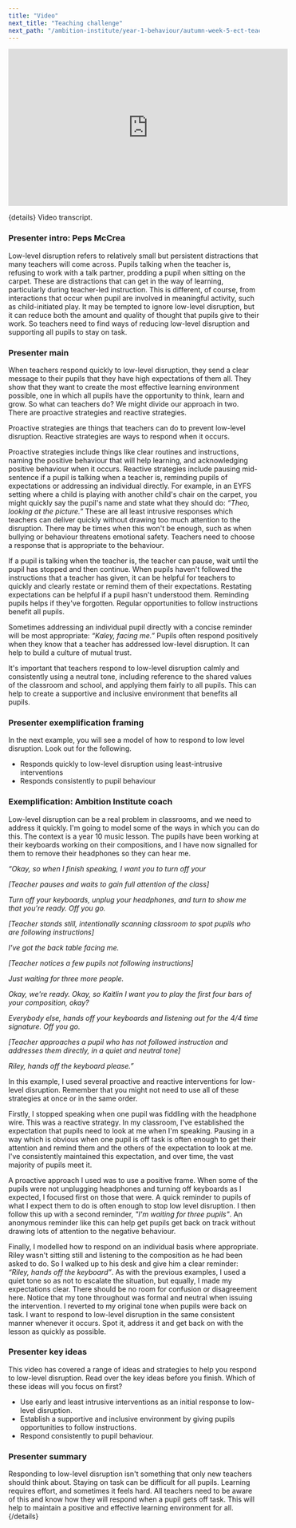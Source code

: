 ```yaml
---
title: "Video"
next_title: "Teaching challenge"
next_path: "/ambition-institute/year-1-behaviour/autumn-week-5-ect-teaching-challenge"
---
```


<iframe width="560" height="315" src="https://www.youtube.com/embed/gebOYHdS8ZI?list=PL4IuMlmijgAfTwwEiZmMp28Eaf66S3a1R" title="YouTube video player" frameborder="0" allow="accelerometer; autoplay; clipboard-write; encrypted-media; gyroscope; picture-in-picture; web-share" allowfullscreen></iframe>

{details}
Video transcript.

### Presenter intro: Peps McCrea

Low-level disruption refers to relatively small but persistent distractions that
many teachers will come across. Pupils talking when the teacher is, refusing to work
with a talk partner, prodding a pupil when sitting on the carpet. These are distractions
that can get in the way of learning, particularly during teacher-led instruction.
This is different, of course, from interactions that occur when pupil are involved
in meaningful activity, such as child-initiated play. It may be tempted to ignore
low-level disruption, but it can reduce both the amount and quality of thought that
pupils give to their work. So teachers need to find ways of reducing low-level disruption
and supporting all pupils to stay on task.

### Presenter main

When teachers respond quickly to low-level disruption, they send a clear message
to their pupils that they have high expectations of them all. They show that they
want to create the most effective learning environment possible, one in which all
pupils have the opportunity to think, learn and grow. So what can teachers do? We
might divide our approach in two. There are proactive strategies and reactive strategies.

Proactive strategies are things that teachers can do to prevent low-level disruption. Reactive strategies are ways to respond when it occurs.

Proactive strategies include things like clear routines and instructions, naming the positive behaviour that will help learning, and acknowledging positive behaviour when it occurs. Reactive strategies include pausing mid-sentence if a pupil is talking when a teacher is, reminding pupils of expectations or addressing an individual directly. For example, in an EYFS setting where a child is playing with another child's chair on the carpet, you might quickly say the pupil's name and state what they should do: _“Theo, looking at the picture.”_ These are all least intrusive responses which teachers can deliver quickly without drawing too much attention to the disruption. There may be times when this won't be enough, such as when bullying or behaviour threatens emotional safety. Teachers need to choose a response that is appropriate to the behaviour.

If a pupil is talking when the teacher is, the teacher can pause, wait until the pupil has stopped and then continue. When pupils haven't followed the instructions that a teacher has given, it can be helpful for teachers to quickly and clearly restate or remind them of their expectations. Restating expectations can be helpful if a pupil hasn't understood them. Reminding pupils helps if they've forgotten. Regular opportunities to follow instructions benefit all pupils.

Sometimes addressing an individual pupil directly with a concise reminder will be most appropriate: _“Kaley, facing me.”_ Pupils often respond positively when they know that a teacher has addressed low-level disruption. It can help to build a culture of mutual trust.

It's important that teachers respond to low-level disruption calmly and consistently using a neutral tone, including reference to the shared values of the classroom and school, and applying them fairly to all pupils. This can help to create a supportive and inclusive environment that benefits all pupils.

### Presenter exemplification framing

In the next example, you will see a model of how to respond to low level disruption.
Look out for the following.

- Responds quickly to low-level disruption using least-intrusive interventions
- Responds consistently to pupil behaviour

### Exemplification: Ambition Institute coach

Low-level disruption can be a real problem in classrooms, and we need to address
it quickly. I'm going to model some of the ways in which you can do this. The
context is a year 10 music lesson. The pupils have been working at their
keyboards working on their compositions, and I have now signalled for them to
remove their headphones so they can hear me.

_“Okay, so when I finish speaking, I want you to turn off your_

_[Teacher pauses and waits to gain full attention of the class]_

_Turn off your keyboards, unplug your headphones, and turn to show me that you're ready. Off you go._

_[Teacher stands still, intentionally scanning classroom to spot pupils who are following instructions]_

_I've got the back table facing me._

_[Teacher notices a few pupils not following instructions]_

_Just waiting for three more people._

_Okay, we're ready. Okay, so Kaitlin I want you to play the first four bars of your composition, okay?_

_Everybody else, hands off your keyboards and listening out for the 4/4 time signature. Off you go._

_[Teacher approaches a pupil who has not followed instruction and addresses them directly, in a quiet and neutral tone]_

_Riley, hands off the keyboard please.”_

In this example, I used several proactive and reactive interventions for low-level disruption. Remember that you might not need to use all of these strategies at once or in the same order.

Firstly, I stopped speaking when one pupil was fiddling with the headphone wire. This was a reactive strategy. In my classroom, I've established the expectation that pupils need to look at me when I'm speaking. Pausing in a way which is obvious when one pupil is off task is often enough to get their attention and remind them and the others of the expectation to look at me. I've consistently maintained this expectation, and over time, the vast majority of pupils meet it.

A proactive approach I used was to use a positive frame. When some of the pupils were not unplugging headphones and turning off keyboards as I expected, I focused first on those that were. A quick reminder to pupils of what I expect them to do is often enough to stop low level disruption. I then follow this up with a second reminder, _"I'm waiting for three pupils"_. An anonymous reminder like this can help get pupils get back on track without drawing lots of attention to the negative behaviour.

Finally, I modelled how to respond on an individual basis where appropriate. Riley wasn't sitting still and listening to the composition as he had been asked to do. So I walked up to his desk and give him a clear reminder: _“Riley, hands off the keyboard”_. As with the previous examples, I used a quiet tone so as not to escalate the situation, but equally, I made my expectations clear. There should be no room for confusion or disagreement here. Notice that my tone throughout was formal and neutral when issuing the intervention. I reverted to my original tone when pupils were back on task. I want to respond to low-level disruption in the same consistent manner whenever it occurs. Spot it, address it and get back on with the lesson as quickly as possible.

### Presenter key ideas

This video has covered a range of ideas and strategies to help you respond to low-level
disruption. Read over the key ideas before you finish. Which of these ideas will
you focus on first?

- Use early and least intrusive interventions as an initial response to low-level disruption.
- Establish a supportive and inclusive environment by giving pupils opportunities to follow instructions.
- Respond consistently to pupil behaviour.

### Presenter summary

Responding to low-level disruption isn't something that only new teachers should
think about. Staying on task can be difficult for all pupils. Learning requires
effort, and sometimes it feels hard. All teachers need to be aware of this and
know how they will respond when a pupil gets off task. This will help to
maintain a positive and effective learning environment for all.
{/details}
